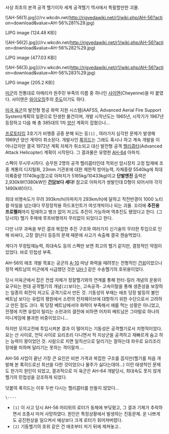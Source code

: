 사상 최초의 본격 공격 헬기이자 세계 공격헬기 역사에서 특필할만한 괴물.

![AH-56\(1\).jpg](//rv.wkcdn.net/http://rigvedawiki.net/r1/wiki.php/AH-56?acti
on=download&value=AH-56%281%29.jpg)

[JPG image (124.48 KB)]

![AH-56\(2\).jpg](//rv.wkcdn.net/http://rigvedawiki.net/r1/wiki.php/AH-56?acti
on=download&value=AH-56%282%29.jpg)

[JPG image (477.03 KB)]

![AH-56\(3\).jpg](//rv.wkcdn.net/http://rigvedawiki.net/r1/wiki.php/AH-56?acti
on=download&value=AH-56%283%29.jpg)

[JPG image (205.2 KB)]

[미군](%EB%AF%B8%EA%B5%B0.md)의 전통대로 아메리카 원주민 부족의 이름 중 하나인
[샤이엔](%EC%83%A4%EC%9D%B4%EC%97%94.md)(Cheyenne)을 따 붙였다. 샤이엔은
[와이오밍](%EC%99%80%EC%9D%B4%EC%98%A4%EB%B0%8D.md)주의
[주도](%EC%A3%BC%EB%8F%84.md)이기도 하다.

[미국 육군](%EB%AF%B8%EA%B5%AD%20%EC%9C%A1%EA%B5%B0.md)의 발전형 항공 화력 지원
시스템(AAFSS, Advanced Aerial Fire Support System)계획의 일환으로 탄생한 물건이며, 개발 시작년도는
1965년, 시작기가 1967년 등장하고 다음 해 총 385대의 1차 [양산](%EC%96%91%EC%82%B0.md) 계획이
잡혔으나...

[프로토타입](%ED%94%84%EB%A1%9C%ED%86%A0%ED%83%80%EC%9E%85.md) 3호기가 비행중 공중 분해 되는
등`[1]` , 여러가지 심각한 문제가 발생해 1969년 양산 계약이 취소된다. 개발사인
[록히드](%EB%A1%9D%ED%9E%88%EB%93%9C.md)는 그래도 혹시나 하고 계속 개발을 이어나갔지만 결국 1972년 계획
자체가 취소되고 대신 발전형 공격 [헬리콥터](%ED%97%AC%EB%A6%AC%EC%BD%A5%ED%84%B0.md)(Advanced
Attack Helicopter) 계획이 시작된다. 그 결과물은 유명한 [AH-64](AH-64.md) 아파치.

스펙이 무시무시하다. 승무원 2명의 공격 헬리콥터인데 적외선 암시장치 고정 탑재에 조종 계통의 디지털화, 23mm 기관포에 대한 제한적
방어능력, 자체중량 5540kg에 최대이륙중량 11740kg(참고로 아파치가 5165kg/10433kg)이고 **단발엔진** 출력은
2,930kW(1380kW인 **[건담](%EA%B1%B4%EB%8B%B4.md)보다 세다!** 참고로 아파치가 쌍발인데 D형이
되어서야 각각 1490kW)이다.

최대 비행속도가 무려 393km/h(아파치가 293km/h)에 달하고 작전반경이 1000 노티컬 마일을 넘는데다 무장장착용 하드포인트가
여섯개씩이나 되는 괴물. 꼬리에 **추진용 프로펠러**까지 탑재하고 뱅크 없이 저고도 추진이 가능하며 역추진도 됐었다고 한다. (그 당시의)
헬기 주제에 루프비행까지 무리없이 되었다고 한다.

다만 너무 과욕을 부린 결과 복잡한 추진 구조와 여러가지 신기술의 무리한 투입으로 인해 비싸다, 고장 잘난다 등등의 문제 때문에 사고가
속출해 결국 캔슬먹었다.

게다가 무장탑재능력, 최대속도 등의 스펙만 보면 최고의 헬기 같지만, 결정적인 약점이 있었다. 바로 민첩성 부족.

AH-56의 애초 개발 목표는 공군의 [A-10](A-10.md) 마냥 화력을 때려붓는 전형적인
[건쉽](%EA%B1%B4%EC%89%BD.md)이었으나 정작 베트남의 미군에게 시급했던 것은 [UH-1](UH-1.md) 같은
수송헬기의 호위용이었다.

당시 미육군에서 잡은 컨셉 자체가 정찰헬기와의 연계를 통해 헌터-킬러 개념의 운용이 요구되는 현대 공격헬기의 개념`[2]`보다는, 고속공격-
고속이탈을 통해 생존성을 보장하는 일종의 회전익 저고도 공격기로서 만든 것. 기동성의 부재는 애초 당장 발등의 불인 베트남 보다는 유럽의
평원에서 소련의 전차웨이브에 대항하기 위한 수단으로서 고려하고 만든 점도 크다. 뭐 당장 베트남에서야 화력이 부족해서 애를 먹는 상황은
아니었고, 전쟁에 지면 유럽이 털리는 소련과의 결전에 비하면 어차피 베트남은 그야말로 하나의 미니게임에 불과한 비중이었으니...

하지만 모의교전에 투입시켜본 결과 이 떨어지는 기동성은 공격헬기로서 치명적이었다. 요는 산 사이로, 언덕 사이로 요리조리 다니면서 적
지상군을 공격하고 재빠르게 숨고 하는 능력이 꽝이었던 것. 사람으로 치면 일직선으로 달리기는 잘하는데 좌우로 요리조리 장애물 피하며 달리기는
못하는 격이랄까....

AH-56 사업이 끝난 가장 큰 요인은 비싼 가격과 복잡한 구조를 꼽지만(헬기를 처음 개발해 본 록히드로선 최선을 다한 것이었으나 물주가
싫다는데야...) 이런 태생적인 문제도 한가지 원인이 되었고, 결과적으로 미 육군은 AH-64 개발당시, 최대속도 못지 않게 헬기의 민첩성을
강조하게 되었다.

덧붙여 록히드는 이후 두번 다시는 헬리콥터를 만들지 않았다...

`\----`

  * `[1]` 이 사고 당시 AH-56 머리위의 로터가 동체에 부딪혔고, 그 결과 기체가 추락하면서 조종사 마저 사망하였다. 원인은 특정상황에서 발생하는 진동문제. 운 나쁘게도 공진현상을 일으켜서 예상보다 크게 로터가 휘어져버렸다.
  * `[2]` 기동헬기의 호위 같은 건 애초부터 저기 뒤에 제쳐놓고..

